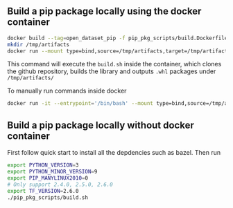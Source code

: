 ## Build a pip package locally using the docker container

```bash
docker build --tag=open_dataset_pip -f pip_pkg_scripts/build.Dockerfile .
mkdir /tmp/artifacts
docker run --mount type=bind,source=/tmp/artifacts,target=/tmp/artifacts -e "PYTHON_VERSION=3" -e "PYTHON_MINOR_VERSION=9" -e "PIP_MANYLINUX2010=1" -e "TF_VERSION=2.6.0" open_dataset_pip
```

This command will execute the `build.sh` inside the container, which clones the
github repository, builds the library and outputs `.whl` packages under
`/tmp/artifacts/`

To manually run commands inside docker

```bash
docker run -it --entrypoint='/bin/bash' --mount type=bind,source=/tmp/artifacts,target=/tmp/artifacts -e "PYTHON_VERSION=3" -e "PYTHON_MINOR_VERSION=9" -e "PIP_MANYLINUX2010=1" -e "TF_VERSION=2.6.0" open_dataset_pip
```

## Build a pip package locally without docker container

First follow quick start to install all the depdencies such as bazel. Then run

```bash
export PYTHON_VERSION=3
export PYTHON_MINOR_VERSION=9
export PIP_MANYLINUX2010=0
# Only support 2.4.0, 2.5.0, 2.6.0
export TF_VERSION=2.6.0
./pip_pkg_scripts/build.sh
```
